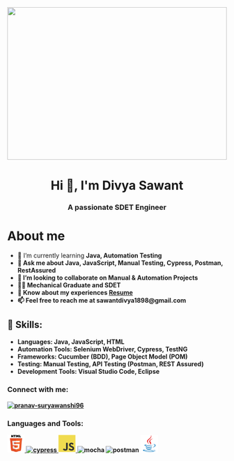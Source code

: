 
<img src="https://t3.ftcdn.net/jpg/01/96/03/94/360_F_196039475_6MbF6oSsJJIQdSkS5sBUl52JfvYVSeNP.jpg" width="100%" height="350px" style="object-fit:cover"/>
<h1 align="center">Hi 👋, I'm Divya Sawant</h1>
<h3 align="center">A passionate SDET Engineer</h3>
<h1>About me</h1>
<ul>
    <li> 🌱 I’m currently learning <b>Java, Automation Testing<b></li>
    <li> 💬 Ask me about <b>Java, JavaScript, Manual Testing, Cypress, Postman, RestAssured<b></li>
    <li> 🤩 I’m looking to collaborate on <b>Manual & Automation<b> Projects</li>
    <li> 👨‍🏭 <b>Mechanical Graduate<b> and <b>SDET<b></li>
    <li> 📄 Know about my experiences <a href="https://drive.google.com/file/d/1tNtNSENKPLDeQtv_opam2ms2HmJPTkAw/view?usp=drive_link">Resume</a></li>
<li> 📫 Feel free to reach me at <b>sawantdivya1898@gmail.com<b></li>
</ul>
<h2>🔧 <b>Skills<b>:</h2>
<ul>
    <li> <b>Languages<b>: Java, JavaScript, HTML</li>
    <li> <b>Automation Tools<b>: Selenium WebDriver, Cypress, TestNG</li>
    <li> <b>Frameworks<b>: Cucumber (BDD), Page Object Model (POM)</li>
    <li> <b>Testing<b>: Manual Testing, API Testing (Postman, REST Assured)</li>
    <li> <b>Development Tools<b>: Visual Studio Code, Eclipse</li>
</ul>
<h3 align="left">Connect with me:</h3>
<p align="left">
  <a href="https://www.linkedin.com/in/divya-sawant-3b018321b/" target="blank">
    <img align="center" src="https://raw.githubusercontent.com/rahuldkjain/github-profile-readme-generator/master/src/images/icons/Social/linked-in-alt.svg" alt="pranav-suryawanshi96" height="30" width="40" />
  </a>
</p>
<h3 align="left">Languages and Tools:</h3>
<p align="left"> 
  <a href="https://www.w3schools.com/html/" target="_blank" rel="noreferrer"> 
    <img src="https://raw.githubusercontent.com/devicons/devicon/master/icons/html5/html5-original-wordmark.svg" alt="html5" width="40" height="40"/> 
  </a> 
  <a href="https://www.cypress.io" rel="nofollow"> 
    <img src="https://raw.githubusercontent.com/simple-icons/simple-icons/6e46ec1fc23b60c8fd0d2f2ff46db82e16dbd75f/icons/cypress.svg" alt="cypress" width="40" height="40" style="max-width: 100%;" /> 
  </a>
  <a href="https://developer.mozilla.org/en-US/docs/Web/JavaScript" target="_blank" rel="noreferrer"> 
    <img src="https://raw.githubusercontent.com/devicons/devicon/master/icons/javascript/javascript-original.svg" alt="javascript" width="40" height="40"/> 
  </a> 
  <img src="https://camo.githubusercontent.com/b72e0a3c05592c7bdc24d7ee3a1874a75bb38cc0fddf9755f2e9340d63037d21/68747470733a2f2f7777772e766563746f726c6f676f2e7a6f6e652f6c6f676f732f6d6f6368616a732f6d6f6368616a732d69636f6e2e737667" alt="mocha" width="40" height="40" data-canonical-src="https://www.vectorlogo.zone/logos/mochajs/mochajs-icon.svg" style="max-width: 100%;">
  <img src="https://camo.githubusercontent.com/5c2595c2fcc9ef7ffa97d14f868547d945d5cee65045377c7c34611b5a67c139/68747470733a2f2f7777772e766563746f726c6f676f2e7a6f6e652f6c6f676f732f676574706f73746d616e2f676574706f73746d616e2d69636f6e2e737667" alt="postman" width="40" height="40" data-canonical-src="https://www.vectorlogo.zone/logos/getpostman/getpostman-icon.svg" style="max-width: 100%;">
  <a href="https://www.java.com" target="_blank" rel="noreferrer"> 
    <img src="https://raw.githubusercontent.com/devicons/devicon/master/icons/java/java-original.svg" alt="java" width="40" height="40"/> 
  </a> 
 
</p>



